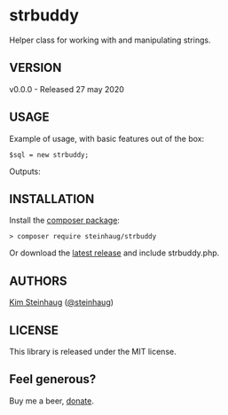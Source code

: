 # strbuddy

Helper class for working with and manipulating strings.

## VERSION

v0.0.0 - Released 27 may 2020

## USAGE

Example of usage, with basic features out of the box:

    $sql = new strbuddy;  

Outputs:  

## INSTALLATION

Install the [composer package](https://packagist.org/packages/steinhaug/sqlbuddy):

    > composer require steinhaug/strbuddy

Or download the [latest release](https://github.com/steinhaug/strbuddy/releases/latest) and include strbuddy.php.

## AUTHORS

[Kim Steinhaug](https://github.com/steinhaug) \([@steinhaug](https://twitter.com/steinhaug)\)


## LICENSE

This library is released under the MIT license.

## Feel generous?

Buy me a beer, [donate](https://steinhaug.com/donate/).